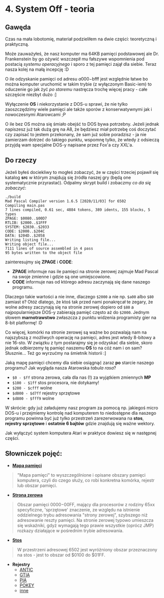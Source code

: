# 4. System Off - teoria

## Gawęda

Czas na mała lobotomię, materiał podzieliłem na dwie części: teoretyczną i praktyczną.

Może zauważyłeś, że nasz komputer ma 64KB pamięci podstawowej ale Dr. Frankenstein by go ożywić wszczepił mu fałszywe wspomnienia pod postacią *systemu operacyjnego* i sporo z tej pamięci zajął dla siebie. Teraz nasza kolej na małą incepcję :D

O ile odzyskanie pamięci od adresu $a000-$bfff jest względnie łatwe bo można komputer uruchomić w takim trybie (z wyłączonym Basic-iem) to oduczenie go jak żyć *po staremu* nastręcza trochę więcej pracy - całe szczęście niezbyt dużo :]

Wyłączenie **OS** i niekorzystanie z DOS-u sprawi, że nie tylko zaoszczędzimy wiele pamięci ale także sporów z konserwatywnymi jak i nowoczesnymi Atarowcami ;P

O ile bez OS można się śmiało obejść to DOS bywa potrzebny. Jeżeli jednak napiszesz już tak dużą grę na A8, że będziesz miał potrzebę coś doczytać czy zapisać to jestem przekonany, że sam już sobie poradzisz - ja nie zamierzam dotrzeć do takiego punktu, wspomnę tylko, że wtedy z odsieczą przyjdą wam specjalne DOS-y napisane przez Fox'a czy XXL'a.

## Do rzeczy

Jeżeli byłeś dociekliwy to mogłeś zobaczyć, że w części trzeciej pojawił się katalog **src** w którym znajdują się źródła naszej gry (będą one systematycznie przyrastać). Odpalmy skrypt build i zobaczmy *co da się zobaczyć*:

```
./build
Mad Pascal Compiler version 1.6.5 [2020/11/03] for 6502
Compiling main.pas
7 lines compiled, 0.61 sec, 4884 tokens, 389 idents, 155 blocks, 5 types
ZPAGE: $0080..$00D7
RTLIB: $2000..$1FFF
SYSTEM: $2030..$2033
CODE: $2000..$204C
DATA: $204D..$2058
Writing listing file...
Writing object file...
7111 lines of source assembled in 4 pass
95 bytes written to the object file
```

zainteresujmy się **ZPAGE** i **CODE**:

* **ZPAGE** informuje nas ile pamięci na stronie zerowej zajmuje Mad Pascal na swoje zmienne i gdzie są one umiejscowione.
* **CODE** informuje nas od którego adresu zaczynają się dane naszego programu.

Dlaczego takie wartości a nie inne, dlaczego `$2000` a nie np. `$a00` albo `$80` zamiast `0`? Otóż dlatego, że ktoś tak przed nami ponakręcał te zegary, że wolne adresy zaczynają się na stronie zerowej dopiero od `$80` a najpopularniejsze DOS-y zabierają pamięć często aż do `$2000`. Jednym słowem **marnotrawstwo** zwłaszcza z punktu widzenia programisty gier na 8-bit platformę! :D

Co więcej, komórki na stronie zerowej są ważne bo pozwalają nam na najszybszą z możliwych operację na pamięci, adres jest wtedy 8-bitowy a nie 16-sto. W związku z tym postarajmy się je odzyskać dla siebie, skoro jednak odbierzemy tę pamięć naszemu **OS** to na cóż nam i on sam? Słusznie... Też go wyrzućmy na śmietnik historii :]

Jaką mapę pamięci chcemy dla siebie osiągnąć zaraz **po** starcie naszego programu? Jak wygląda nasza Atarowska *tabula rasa*?

* `$0 - $ff` strona zerowa, cała dla nas (!) za wyjątkiem zmiennych **MP**
* `$100 - $1ff` stos procesora, nie dotykamy!
* `$200 - $cfff` wolne
* `$d000 - $d7ff` rejestry sprzętowe
* `$d800 - $fff9` wolne

W skrócie: gdy już załadujemy nasz program za pomocą np. jakiegoś micro DOS-u i przejmiemy kontrolę nad komputerem to niedostępne dla naszego programu powinna być już tylko przestrzeń zarezerwowana na **stos**, **rejestry sprzętowe** i **ostatnie 6 bajtów** gdzie znajdują się ważne wektory.

Jak wyłączyć system komputera Atari w praktyce dowiesz się w następnej części.

## Słowniczek pojęć:

* [**Mapa pamięci**](http://atariki.krap.pl/index.php/Mapa_pami%C4%99ci)
>"Mapa pamięci" to wyszczególnione i opisane obszary pamięci komputera, czyli do czego służy, co robi konkretna komórka, rejestr lub obszar pamięci.
* [**Strona zerowa**](http://atariki.krap.pl/index.php/Strona_zerowa)
>Obszar pamięci $0000-$00FF, mający dla procesorów z rodziny 65xx specyficzne, 'sprzętowe' znaczenie, ze względu na istnienie oddzielnego trybu adresowania "strony zerowej", szybszego niż adresowanie reszty pamięci. Na stronie zerowej typowo umieszcza się wskaźniki, gdyż wymagają tego prawie wszystkie (oprócz JMP) rozkazy działające w pośrednim trybie adresowania.
* [**Stos**](http://atariki.krap.pl/index.php/6502)
>W przestrzeni adresowej 6502 jest wyróżniony obszar przeznaczony na stos - jest to obszar od $0100 do $01FF.
* **Rejestry**
  * [ANTIC](http://atariki.krap.pl/index.php/Rejestry_ANTIC-a)
  * [GTIA](http://atariki.krap.pl/index.php/Rejestry_GTIA)
  * [PIA](http://atariki.krap.pl/index.php/Rejestry_PIA)
  * [POKEY](http://atariki.krap.pl/index.php/Rejestry_POKEY-a)
  * [inne](http://atariki.krap.pl/index.php/Kategoria:Programowanie_Atari_8-bit)
